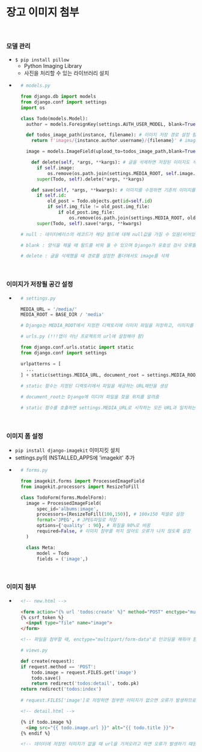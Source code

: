 # 장고 이미지 첨부

<br/>

### 모델 관리
- `$ pip install pillow`
  - Python Imaging Library
  - 사진을 처리할 수 있는 라이브러리 설치
- ```python
    # models.py

    from django.db import models
    from django.conf import settings
    import os

    class Todo(models.Model):
      author = models.ForeignKey(settings.AUTH_USER_MODEL, blank=True, null=True, on_delete=models.CASCADE) # accounts쪽에서 만든 user정보와 연결

      def todos_image_path(instance, filename): # 이미지 저장 경로 설정 함수
        return f'images/{instance.author.username}/{filename}' # images/유저의 아이디/경로로 저장 *여기서 적은 author은 바로 위에서 만든 author

      image = models.ImageField(upload_to=todos_image_path,blank=True,null=True)

        def delete(self, *args, **kargs): # 글을 삭제하면 저장된 이미지도 삭제
          if self.image:
              os.remove(os.path.join(settings.MEDIA_ROOT, self.image.path))
          super(Todo, self).delete(*args, **kargs)

        def save(self, *args, **kwargs): # 이미지를 수정하면 기존의 이미지를 삭제
          if self.id:
              old_post = Todo.objects.get(id=self.id)
              if self.img_file != old_post.img_file:
                  if old_post.img_file:
                      os.remove(os.path.join(settings.MEDIA_ROOT, old_post.img_file.path))
          super(Todo, self).save(*args, **kwargs)

    # null : 데이터베이스의 레코드가 해당 필드에 대해 null값을 가질 수 있음(비어있을 수 있음)

    # blank : 양식을 채울 때 필드를 비워 둘 수 있으며 Django가 유효성 검사 오류를 발생시키지 않음

    # delete : 글을 삭제했을 때 경로를 설정한 폴더에서도 image를 삭제
  ```

<br/>

### 이미지가 저장될 공간 설정
- ```python
    # settings.py

    MEDIA_URL = '/media/'
    MEDIA_ROOT = BASE_DIR / 'media'

    # Django는 MEDIA_ROOT에서 지정한 디렉토리에 이미지 파일을 저장하고, 이미지를 웹 페이지에 표시하려면 MEDIA_URL에 지정된 URL을 사용하여 이미지 파일에 연결
  ```
  ```python
    # urls.py (!!!앱이 아닌 프로젝트의 url에 설정해야 함)

    from django.conf.urls.static import static
    from django.conf import settings

    urlpatterns = [
      ...
    ] + static(settings.MEDIA_URL, document_root = settings.MEDIA_ROOT)
    
    # static 함수는 지정된 디렉토리에서 파일을 제공하는 URL패턴을 생성

    # document_root는 Django에 미디어 파일을 찾을 위치를 알려줌

    # static 함수를 호출하면 settings.MEDIA_URL로 시작하는 모든 URL과 일치하는 패턴을 추가, 일치하는 URL이 요청되면 Django는 settings.MEDIA_ROOT에 지정된 디렉토리에서 해당 파일을 제공
  ```

<br/>

### 이미지 폼 설정
- `pip install django-imagekit` 이미지킷 설치
- settings.py의 INSTALLED_APPS에 'imagekit' 추가
- ```python
    # forms.py

    from imagekit.forms import ProcessedImageField
    from imagekit.processors import ResizeToFill

    class TodoForm(forms.ModelForm):
      image = ProcessedImageField(
          spec_id='albums:image',
          processors=[ResizeToFill(100,150)], # 100x150 픽셀로 설정
          format='JPEG', # JPEG파일로 저장
          options={'quality' : 90}, # 화질을 90%로 바꿈
          required=False, # 이미지 첨부를 하지 않아도 오류가 나지 않도록 설정
      )

      class Meta:
          model = Todo
          fields = ('image',)
  ```

<br/>

### 이미지 첨부
- ```html
    <!-- new.html -->

    <form action="{% url 'todos:create' %}" method="POST" enctype="multipart/form-data">
    {% csrf_token %}
      <input type="file" name="image">
    </form>

    <!-- 파일을 첨부할 때, enctype="multipart/form-data"로 인코딩을 해줘야 함 -->
  ```
  ```python
    # views.py

    def create(request):
    if request.method == 'POST':
        todo.image = request.FILES.get('image')
        todo.save()
        return redirect('todos:detail', todo.pk)
    return redirect('todos:index')
    
    # request.FILES['image']로 저장하면 첨부한 이미지가 없으면 오류가 발생하므로 get을 통해 저장
  ```
  ```html
    <!-- detail.html -->

    {% if todo.image %}
      <img src="{{ todo.image.url }}" alt="{{ todo.title }}">
    {% endif %}

    <!-- 데이터에 저장된 이미지가 없을 때 url을 가져오려고 하면 오류가 발생하기 때문에 조건문으로 미리 판별 후 출력 -->
  ```

